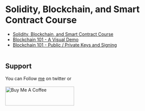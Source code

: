 # Solidity, Blockchain, and Smart Contract Course

- [Solidity, Blockchain, and Smart Contract Course](https://www.youtube.com/watch?v=M576WGiDBdQ)
- [Blockchain 101 - A Visual Demo](https://www.youtube.com/watch?v=_160oMzblY8&list=PLlzIv5W0T83BPJqonIRMf-lV7K7E06qyY&index=1)
- [Blockchain 101 - Public / Private Keys and Signing](https://www.youtube.com/watch?v=xIDL_akeras&list=PLlzIv5W0T83BPJqonIRMf-lV7K7E06qyY&index=3)
</br>&nbsp;

## Support
You can Follow [me](https://twitter.com/iamfuche) on twitter or
<br><br><a href="https://www.buymeacoffee.com/iamfuche" target="_blank"><img src="https://cdn.buymeacoffee.com/buttons/v2/default-yellow.png" alt="Buy Me A Coffee" style="height: 60px !important;width: 217px !important;" ></a>
